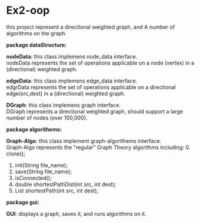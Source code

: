 # Ex2-oop
this project represent a directional weighted graph, and A number of algorithms on the graph.  

**package dataStructure:**  

**nodeData**: this class implemens node_data interface.   
nodeData represents the set of operations applicable on a node (vertex) in a (directional) weighted graph.  

**edgeData**: this class implemens edge_data interface.   
edgrData represents the set of operations applicable on a directional edge(src,dest) in a (directional) weighted graph.  

**DGraph**: this class implemens graph interface.  
DGraph represents a directional weighted graph,  should support a large number of nodes (over 100,000).  

**package algorithems:**    

**Graph-Algo**: this class implement graph-algorithems interface.  
Graph-Algo represents the "regular" Graph Theory algorithms including:
 0. clone();
 1. init(String file_name);
 2. save(String file_name);
 3. isConnected();
 5. double shortestPathDist(int src, int dest);
 6. List<Node> shortestPath(int src, int dest);
  
  **package gui:**    

  **GUI**: displays a graph, saves it, and runs algorithms on it.
